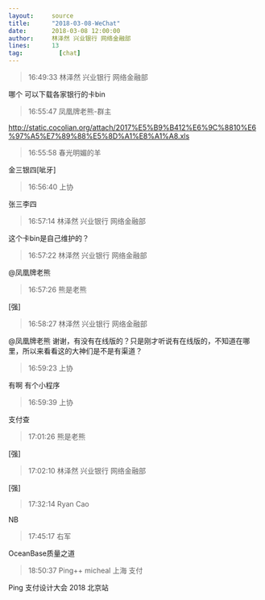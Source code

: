 ```yaml
---
layout:     source 
title:      "2018-03-08-WeChat"
date:       2018-03-08 12:00:00
author:     林泽然 兴业银行 网络金融部
lines:      13 
tag:		  [chat]
---
```

> 16:49:33  林泽然 兴业银行 网络金融部  
   
哪个 可以下载各家银行的卡bin  
   
> 16:55:47  凤凰牌老熊-群主  
   
http://static.cocolian.org/attach/2017%E5%B9%B412%E6%9C%8810%E6%97%A5%E7%89%88%E5%8D%A1%E8%A1%A8.xls  
   
> 16:55:58  春光明媚的羊  
   
金三银四[呲牙]  
   
> 16:56:40  上协  
   
张三李四  
   
> 16:57:14  林泽然 兴业银行 网络金融部  
   
这个卡bin是自己维护的？  
   
> 16:57:22  林泽然 兴业银行 网络金融部  
   
@凤凰牌老熊   
   
> 16:57:26  熊是老熊  
   
[强]  
   
> 16:58:27  林泽然 兴业银行 网络金融部  
   
@凤凰牌老熊  谢谢，有没有在线版的？只是刚才听说有在线版的，不知道在哪里，所以来看看这的大神们是不是有渠道？  
   
> 16:59:23  上协  
   
有啊 有个小程序   
   
> 16:59:39  上协  
   
支付查  
   
> 17:01:26  熊是老熊  
   
[强]  
   
> 17:02:10  林泽然 兴业银行 网络金融部  
   
[强]  
   
> 17:32:14  Ryan Cao  
   
NB  
   
> 17:45:17  右军  
   
OceanBase质量之道  
   
> 18:50:37  Ping++ micheal 上海 支付   
   
Ping   支付设计大会 2018 北京站  
   
